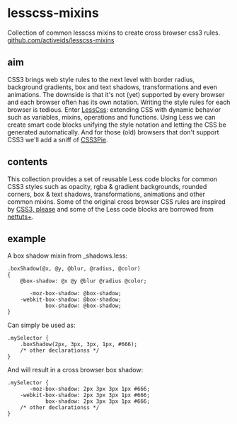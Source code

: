 # lesscss-mixins

Collection of common lesscss mixins to create cross browser css3 rules.
[github.com/activeids/lesscss-mixins](https://github.com/ActiveIDs/lesscss-mixins)

## aim
CSS3 brings web style rules to the next level with border radius, background gradients, box and text shadows, transformations and even animations. The downside is that it's not (yet) supported by every browser and each browser often has its own notation. Writing the style rules for each browser is tedious. Enter [LessCss](http://lesscss.org): extending CSS with dynamic behavior such as variables, mixins, operations and functions. Using Less we can create smart code blocks unifying the style notation and letting the CSS be generated automatically. And for those (old) browsers that don't support CSS3 we'll add a sniff of [CSS3Pie](http://css3pie.com/).

## contents
This collection provides a set of reusable Less code blocks for common CSS3 styles such as opacity, rgba & gradient backgrounds, rounded corners, box & text shadows, transformations, animations and other common mixins. Some of the original cross browser CSS rules are inspired by [CSS3, please](http://css3please.com/) and some of the Less code blocks are borrowed from [nettuts+](http://net.tutsplus.com/tutorials/php/how-to-squeeze-the-most-out-of-less/).

## example
A box shadow mixin from _shadows.less:

    .boxShadow(@x, @y, @blur, @radius, @color)
    {
        @box-shadow: @x @y @blur @radius @color;

           -moz-box-shadow: @box-shadow;
        -webkit-box-shadow: @box-shadow;
                box-shadow: @box-shadow;
    }

Can simply be used as:

    .mySelector {
        .boxShadow(2px, 3px, 3px, 1px, #666);
        /* other declarationss */
    }

And will result in a cross browser box shadow:

    .mySelector {
           -moz-box-shadow: 2px 3px 3px 1px #666;
        -webkit-box-shadow: 2px 3px 3px 1px #666;
                box-shadow: 2px 3px 3px 1px #666;
        /* other declarationss */
    }